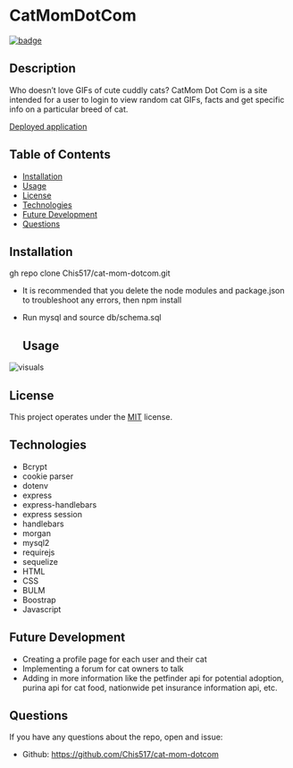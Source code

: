 # CatMomDotCom

  [![badge](https://img.shields.io/badge/License-MIT-yellow.svg)]((https://opensource.org/licenses/MIT))
  
  ## Description

  Who doesn’t love GIFs of cute cuddly cats? CatMom Dot Com is a site intended for a user to login to view random cat GIFs, facts and get specific info on a particular breed of cat.


[Deployed application](https://github.com/Chis517/cat-mom-dotcom)

  ## Table of Contents

  * [Installation](#Installation)
  * [Usage](#usage)
  * [License](#license)
  * [Technologies](#technologies)
  * [Future Development](#future-development)
  * [Questions](#questions)
 

  ## Installation
  gh repo clone Chis517/cat-mom-dotcom.git

* It is recommended that you delete the node modules and package.json to troubleshoot any errors, then npm install
* Run mysql and source db/schema.sql
  
 
  ## Usage

 ![visuals]()

  ## License
  This project operates under the [MIT](https://choosealicense.com/licenses/MIT/) license.

  ## Technologies
 * Bcrypt
 * cookie parser
 * dotenv
 * express
 * express-handlebars
 * express session
 * handlebars
 * morgan
 * mysql2
 * requirejs
 * sequelize
 * HTML
 * CSS
 * BULM
 * Boostrap
 * Javascript


## Future Development
* Creating a profile page for each user and their cat
* Implementing a forum for cat owners to talk
* Adding in more information like the petfinder api for potential adoption, purina api for cat food, nationwide pet insurance information api, etc. 



## Questions
  If you have any questions about the repo, open and issue:
  * Github: https://github.com/Chis517/cat-mom-dotcom
